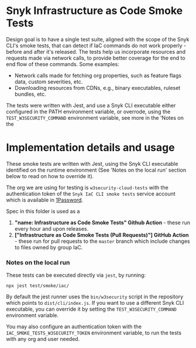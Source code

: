 # Snyk Infrastructure as Code Smoke Tests

Design goal is to have a single test suite, aligned with the scope of the Snyk CLI's smoke tests, that can detect if IaC commands do not work properly - before and after it's released. The tests help us incorporate resources and requests made via network calls, to provide better coverage for the end to end flow of these commands. Some examples:

- Network calls made for fetching org properties, such as feature flags data, custom severities, etc.
- Downloading resources from CDNs, e.g., binary executables, ruleset bundles, etc.

The tests were written with Jest, and use a Snyk CLI executable either configured in the PATH environment variable, or overrode, using the `TEST_W3SECURITY_COMMAND` environment variable, see more in the 'Notes on the

# Implementation details and usage

These smoke tests are written with Jest, using the Snyk CLI executable identified on the runtime environment (See 'Notes on the local run' section below to read on how to override it).

The org we are using for testing is `w3security-cloud-tests` with the authentication token of the `Snyk IaC CLI smoke tests` service account which is available in [1Password](https://start.1password.com/open/i?a=PVJXHTLBRZAU5B6AZPH4R2XPKY&v=kbuze2xep3omyofrpfvvzmkwua&i=5h2xwp4d4rb4ng7arqadwxb3mu&h=team-w3security.1password.com).

Spec in this folder is used as a

1. **"name: Infrastructure as Code Smoke Tests" Github Action** - these run every hour and upon releases.
2. **["Infrastructure as Code Smoke Tests (Pull Requests)"] GitHub Action** - these run for pull requests to the `master` branch which include changes to files owned by group IaC.

### Notes on the local run

These tests can be executed directly via `jest`, by running:

```
npx jest test/smoke/iac/
```

By default the jest runner uses the `bin/w3security` script in the repository which points to `dist/cli/index.js`. If you want to use a different Snyk CLI executable, you can override it by setting the `TEST_W3SECURITY_COMMAND` environment variable.

You may also configure an authentication token with the `IAC_SMOKE_TESTS_W3SECURITY_TOKEN` environment variable, to run the tests with any org and user needed.
